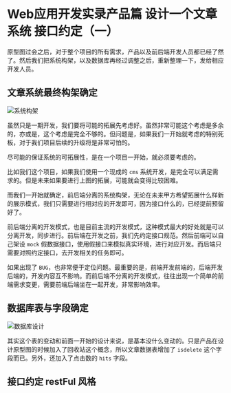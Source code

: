 # Web应用开发实录产品篇 设计一个文章系统 接口约定（一）

原型图过会之后，对于整个项目的所有需求，产品以及前后端开发人员都已经了然了。然后我们把系统构架，以及数据库再经过调整之后，重新整理一下，发给相应开发人员。

## 文章系统最终构架确定

![系统构架](https://raw.githubusercontent.com/fengcms/articles/master/image/f9/0dbca0315343b73f9806ed1e94540b.jpg)

虽然只是一期开发，我们要将可能的拓展先考虑好。虽然非常可能这个考虑是多余的，亦或是，这个考虑是完全不够的。但问题是，如果我们一开始就考虑的特别死板，对于我们项目后续的升级将是非常可怕的。

尽可能的保证系统的可拓展性，是在一个项目一开始，就必须要考虑的。

比如我们这个项目，如果我们使用一个现成的 `cms` 系统开发，是完全可以满足需求的。但是未来如果要进行上图的拓展，可能就会变得比较困难。

而我们一开始就确定，前后端分离的系统构架，无论在未来甲方希望拓展什么样新的展示模式，我们只需要进行相对应的开发即可，因为接口什么的，已经提前预留好了。

前后端分离的开发模式，也是目前主流的开发模式，这种模式最大的好处就是可以分离开发，同步进行。前后端在开发之前，我们先约定接口规范。然后前端可以自己架设 `mock` 假数据接口，使用假接口来模拟真实环境，进行对应开发。而后端只需要对照约定接口，去开发相关的任务即可。

如果出现了 `BUG`，也非常便于定位问题。最重要的是，前端开发前端的，后端开发后端的，开发内容互不影响。而前后端不分离的开发模式，往往出现一个简单的前端需求变更，需要前端后端坐在一起开发，非常影响效率。

## 数据库表与字段确定

![数据库设计](https://raw.githubusercontent.com/fengcms/articles/master/image/f4/1cf9cc7aa280d8e0786097238f854f.jpg)

其实这个表的变动和前面一开始的设计来说，是基本没什么变动的。只是产品在设计原型图的时候加入了回收站这个概念，所以文章数据表增加了 `isdelete` 这个字段而已。另外，还加入了点击数的 `hits` 字段。

## 接口约定 restFul 风格



